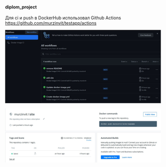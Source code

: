 #### diplom_project </br>

Для ci и push в DockerHub использовал Github Actions https://github.com/murzinvit/testapp/actions </br>

![](https://github.com/murzinvit/screen_1/blob/4c1fd08c5f15fc25043528d7d7f360ab17fe3e40/GitHub_CI.jpg) </br>


![](https://github.com/murzinvit/screen_1/blob/d5a3c253a34fa26adc10e791f47fc17165958ee6/Docker_Hub.jpg) </br>


